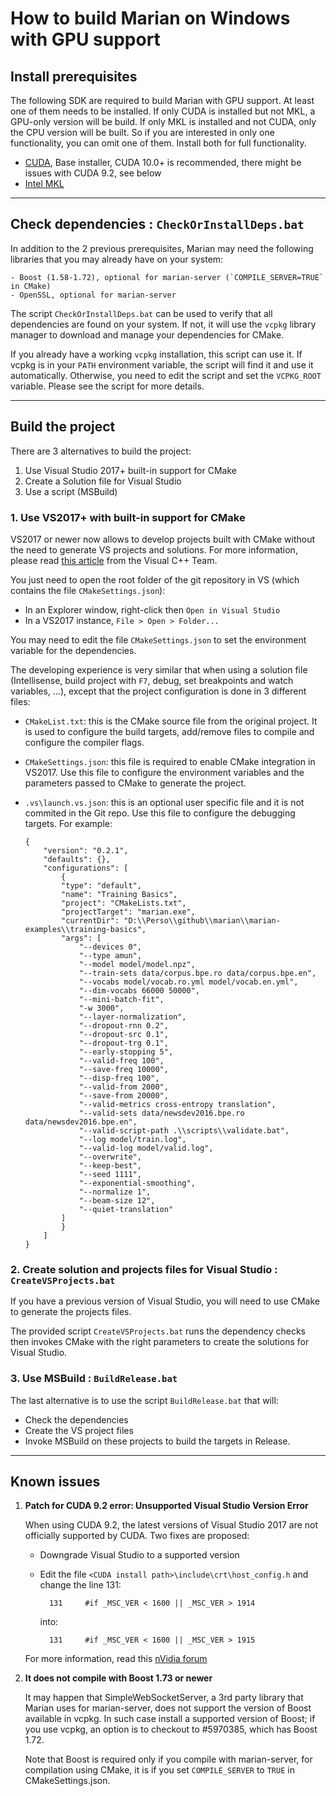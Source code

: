 # How to build Marian on Windows with GPU support


## Install prerequisites

The following SDK are required to build Marian with GPU support. At least one of them needs to be
installed. If only CUDA is installed but not MKL, a GPU-only version will be build. If only MKL is
installed and not CUDA, only the CPU version will be built. So if you are interested in only one
functionality, you can omit one of them. Install both for full functionality.

   - [CUDA](https://developer.nvidia.com/cuda-downloads?target_os=Windows&target_arch=x86_64&target_version=10&target_type=exelocal),
     Base installer, CUDA 10.0+ is recommended, there might be issues with CUDA 9.2, see below
   - [Intel MKL](https://software.intel.com/en-us/mkl)

---
## Check dependencies : `CheckOrInstallDeps.bat`

In addition to the 2 previous prerequisites, Marian may need the following libraries that you may
already have on your system:

    - Boost (1.58-1.72), optional for marian-server (`COMPILE_SERVER=TRUE` in CMake)
    - OpenSSL, optional for marian-server

The script `CheckOrInstallDeps.bat` can be used to verify that all dependencies are found on your
system. If not, it will use the `vcpkg` library manager to download and manage your dependencies for
CMake.

If you already have a working `vcpkg` installation, this script can use it.
If vcpkg is in your `PATH` environment variable, the script will find it and use it automatically.
Otherwise, you need to edit the script and set the `VCPKG_ROOT` variable.
Please see the script for more details.

---
## Build the project

There are 3 alternatives to build the project:
1. Use Visual Studio 2017+ built-in support for CMake
2. Create a Solution file for Visual Studio
3. Use a script (MSBuild)


### 1. Use VS2017+ with built-in support for CMake

VS2017 or newer now allows to develop projects built with CMake without the need to generate VS
projects and solutions. For more information, please read [this article](https://blogs.msdn.microsoft.com/vcblog/2016/10/05/cmake-support-in-visual-studio/)
from the Visual C++ Team.

You just need to open the root folder of the git repository in VS (which contains the file
`CMakeSettings.json`):

- In an Explorer window, right-click then `Open in Visual Studio`
- In a VS2017 instance, `File > Open > Folder...`

You may need to edit the file `CMakeSettings.json` to set the environment variable for the
dependencies.

The developing experience is very similar that when using a solution file (Intellisense, build
project with `F7`, debug, set breakpoints and watch variables, ...), except that the project
configuration is done in 3 different files:

   - `CMakeList.txt`: this is the CMake source file from the original project.
     It is used to configure the build targets, add/remove files to compile and configure the
     compiler flags.

   - `CMakeSettings.json`: this file is required to enable CMake integration in VS2017.
     Use this file to configure the environment variables and the parameters passed to CMake to
     generate the project.

   - `.vs\launch.vs.json`: this is an optional user specific file and it is not commited in the Git
     repo. Use this file to configure the debugging targets. For example:

         {
             "version": "0.2.1",
             "defaults": {},
             "configurations": [
                 {
                 "type": "default",
                 "name": "Training Basics",
                 "project": "CMakeLists.txt",
                 "projectTarget": "marian.exe",
                 "currentDir": "D:\\Perso\\github\\marian\\marian-examples\\training-basics",
                 "args": [
                     "--devices 0",
                     "--type amun",
                     "--model model/model.npz",
                     "--train-sets data/corpus.bpe.ro data/corpus.bpe.en",
                     "--vocabs model/vocab.ro.yml model/vocab.en.yml",
                     "--dim-vocabs 66000 50000",
                     "--mini-batch-fit",
                     "-w 3000",
                     "--layer-normalization",
                     "--dropout-rnn 0.2",
                     "--dropout-src 0.1",
                     "--dropout-trg 0.1",
                     "--early-stopping 5",
                     "--valid-freq 100",
                     "--save-freq 10000",
                     "--disp-freq 100",
                     "--valid-from 2000",
                     "--save-from 20000",
                     "--valid-metrics cross-entropy translation",
                     "--valid-sets data/newsdev2016.bpe.ro data/newsdev2016.bpe.en",
                     "--valid-script-path .\\scripts\\validate.bat",
                     "--log model/train.log",
                     "--valid-log model/valid.log",
                     "--overwrite",
                     "--keep-best",
                     "--seed 1111",
                     "--exponential-smoothing",
                     "--normalize 1",
                     "--beam-size 12",
                     "--quiet-translation"
                 ]
                 }
             ]
         }


### 2. Create solution and projects files for Visual Studio : `CreateVSProjects.bat`

If you have a previous version of Visual Studio, you will need to use CMake to generate the projects
files.

The provided script `CreateVSProjects.bat` runs the dependency checks then invokes CMake with the
right parameters to create the solutions for Visual Studio.


### 3. Use MSBuild : `BuildRelease.bat`

The last alternative is to use the script `BuildRelease.bat` that will:
- Check the dependencies
- Create the VS project files
- Invoke MSBuild on these projects to build the targets in Release.

---
## Known issues

1. __Patch for CUDA 9.2 error: Unsupported Visual Studio Version Error__

    When using CUDA 9.2, the latest versions of Visual Studio 2017 are not officially supported by
    CUDA. Two fixes are proposed:
    - Downgrade Visual Studio to a supported version
    - Edit the file `<CUDA install path>\include\crt\host_config.h` and change the line 131:

            131     #if _MSC_VER < 1600 || _MSC_VER > 1914

        into:

            131     #if _MSC_VER < 1600 || _MSC_VER > 1915

    For more information, read this [nVidia forum](https://devtalk.nvidia.com/default/topic/1022648/cuda-setup-and-installation/cuda-9-unsupported-visual-studio-version-error/4)

2. __It does not compile with Boost 1.73 or newer__

    It may happen that SimpleWebSocketServer, a 3rd party library that Marian uses for
    marian-server, does not support the version of Boost available in vcpkg. In such case install a
    supported version of Boost; if you use vcpkg, an option is to checkout to #5970385, which has
    Boost 1.72.

    Note that Boost is required only if you compile with marian-server, for compilation using CMake,
    it is if you set `COMPILE_SERVER` to `TRUE` in CMakeSettings.json.
